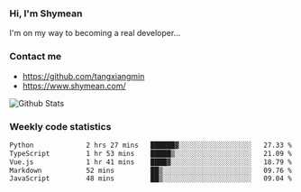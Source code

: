 ### Hi, I'm Shymean

I'm on my way to becoming a real developer...

### Contact me

- <https://github.com/tangxiangmin>
- <https://www.shymean.com/>

![Github Stats](https://github-readme-stats.vercel.app/api?username=tangxiangmin&show_icons=true&theme=dark)


###  Weekly code statistics

<!--START_SECTION:waka-->

```txt
Python             2 hrs 27 mins   ██████▓░░░░░░░░░░░░░░░░░░   27.33 %
TypeScript         1 hr 53 mins    █████▒░░░░░░░░░░░░░░░░░░░   21.09 %
Vue.js             1 hr 41 mins    ████▓░░░░░░░░░░░░░░░░░░░░   18.79 %
Markdown           52 mins         ██▒░░░░░░░░░░░░░░░░░░░░░░   09.76 %
JavaScript         48 mins         ██▒░░░░░░░░░░░░░░░░░░░░░░   09.04 %
```

<!--END_SECTION:waka-->